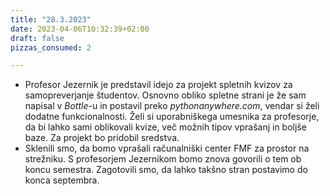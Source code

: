 ```yaml
---
title: "28.3.2023"
date: 2023-04-06T10:32:39+02:00
draft: false
pizzas_consumed: 2

---
```


- Profesor Jezernik je predstavil idejo za projekt spletnih kvizov za samopreverjanje študentov. Osnovno obliko spletne strani je že sam napisal v *Bottle*-u in postavil preko *pythonanywhere.com*, vendar si želi dodatne funkcionalnosti. Želi si uporabniškega umesnika za profesorje, da bi lahko sami oblikovali kvize, več možnih tipov vprašanj in boljše baze. Za projekt bo pridobil sredstva. 
- Sklenili smo, da bomo vprašali računalniški center FMF za prostor na strežniku. S profesorjem Jezernikom bomo znova govorili o tem ob koncu semestra. Zagotovili smo, da lahko takšno stran postavimo do konca septembra.
